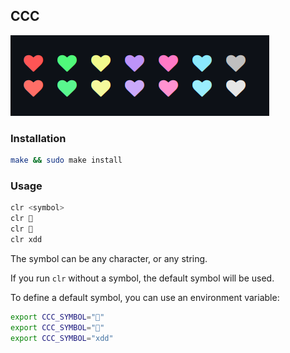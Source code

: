 ## CCC

![](./palette.png)

### Installation

```zsh
make && sudo make install
```

### Usage

```zsh
clr <symbol>
clr 🤠
clr 
clr xdd
```

The symbol can be any character, or any string.

If you run `clr` without a symbol, the default symbol will be used.

To define a default symbol, you can use an environment variable:

```zsh
export CCC_SYMBOL="🤠"
export CCC_SYMBOL=""
export CCC_SYMBOL="xdd"
```
